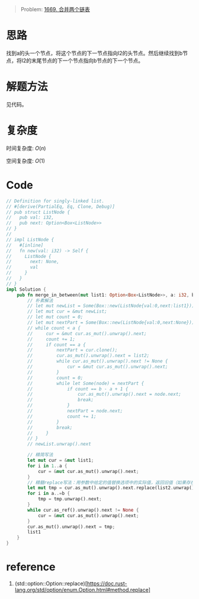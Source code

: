 
> Problem: [1669. 合并两个链表](https://leetcode.cn/problems/merge-in-between-linked-lists/description/)

# 思路

找到a的头一个节点，将这个节点的下一节点指向l2的头节点。然后继续找到b节点，将l2的末尾节点的下一个节点指向b节点的下一个节点。

# 解题方法

见代码。

# 复杂度

时间复杂度: $O(n)$

空间复杂度: $O(1)$

# Code
```Rust []
// Definition for singly-linked list.
// #[derive(PartialEq, Eq, Clone, Debug)]
// pub struct ListNode {
//   pub val: i32,
//   pub next: Option<Box<ListNode>>
// }
// 
// impl ListNode {
//   #[inline]
//   fn new(val: i32) -> Self {
//     ListNode {
//       next: None,
//       val
//     }
//   }
// }
impl Solution {
    pub fn merge_in_between(mut list1: Option<Box<ListNode>>, a: i32, b: i32, mut list2: Option<Box<ListNode>>) -> Option<Box<ListNode>> {
        // 朴素解法
        // let mut newList = Some(Box::new(ListNode{val:0,next:list1}));
        // let mut cur = &mut newList;
        // let mut count = 0;
        // let mut nextPart = Some(Box::new(ListNode{val:0,next:None}));;
        // while count < a {
        //     cur = &mut cur.as_mut().unwrap().next;
        //     count += 1;
        //     if count == a {
        //         nextPart = cur.clone();
        //         cur.as_mut().unwrap().next = list2;
        //         while cur.as_mut().unwrap().next != None {
        //             cur = &mut cur.as_mut().unwrap().next;
        //         }
        //         count = 0;
        //         while let Some(node) = nextPart {
        //             if count == b - a + 1 {
        //                 cur.as_mut().unwrap().next = node.next;
        //                 break;
        //             }
        //             nextPart = node.next;
        //             count += 1;
        //         }
        //         break;
        //     }
        // }
        // newList.unwrap().next

        // 精简写法
        let mut cur = &mut list1;
        for i in 1..a {
            cur = &mut cur.as_mut().unwrap().next;
        }
        // 精髓replace写法：用参数中给定的值替换选项中的实际值，返回旧值（如果存在），将 Some 保留在其位置，而不取消初始化其中任何一个。
        let mut tmp = cur.as_mut().unwrap().next.replace(list2.unwrap());
        for i in a..=b {
            tmp = tmp.unwrap().next;
        }
        while cur.as_ref().unwrap().next != None {
            cur = &mut cur.as_mut().unwrap().next;
        }
        cur.as_mut().unwrap().next = tmp;
        list1
    }
}
```
  
# reference
1. (std::option::Option::replace)[https://doc.rust-lang.org/std/option/enum.Option.html#method.replace]